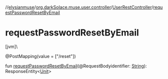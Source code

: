 //[elysianmuse](../../../index.md)/[org.darkSolace.muse.user.controller](../index.md)/[UserRestController](index.md)/[requestPasswordResetByEmail](request-password-reset-by-email.md)

# requestPasswordResetByEmail

[jvm]\

@PostMapping(value = ["/reset"])

fun [requestPasswordResetByEmail](request-password-reset-by-email.md)(@RequestBodyidentifier: [String](https://kotlinlang.org/api/latest/jvm/stdlib/kotlin/-string/index.html)): ResponseEntity&lt;[Unit](https://kotlinlang.org/api/latest/jvm/stdlib/kotlin/-unit/index.html)&gt;
